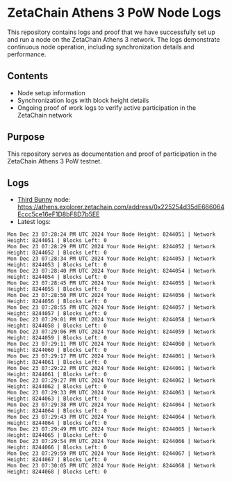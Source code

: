 # ZetaChain Athens 3 PoW Node Logs
This repository contains logs and proof that we have successfully set up and run a node on the ZetaChain Athens 3 network. The logs demonstrate continuous node operation, including synchronization details and performance.

## Contents
- Node setup information
- Synchronization logs with block height details
- Ongoing proof of work logs to verify active participation in the ZetaChain network

## Purpose
This repository serves as documentation and proof of participation in the ZetaChain Athens 3 PoW testnet.

## Logs

- [Third Bunny](https://thirdbunny.xyz/) node: https://athens.explorer.zetachain.com/address/0x225254d35dE666064Eccc5ce16eF1D8bF8D7b5EE
- Latest logs:
```
Mon Dec 23 07:28:24 PM UTC 2024 Your Node Height: 8244051 | Network Height: 8244051 | Blocks Left: 0
Mon Dec 23 07:28:29 PM UTC 2024 Your Node Height: 8244052 | Network Height: 8244052 | Blocks Left: 0
Mon Dec 23 07:28:34 PM UTC 2024 Your Node Height: 8244053 | Network Height: 8244053 | Blocks Left: 0
Mon Dec 23 07:28:40 PM UTC 2024 Your Node Height: 8244054 | Network Height: 8244054 | Blocks Left: 0
Mon Dec 23 07:28:45 PM UTC 2024 Your Node Height: 8244055 | Network Height: 8244055 | Blocks Left: 0
Mon Dec 23 07:28:50 PM UTC 2024 Your Node Height: 8244056 | Network Height: 8244056 | Blocks Left: 0
Mon Dec 23 07:28:55 PM UTC 2024 Your Node Height: 8244057 | Network Height: 8244057 | Blocks Left: 0
Mon Dec 23 07:29:01 PM UTC 2024 Your Node Height: 8244058 | Network Height: 8244058 | Blocks Left: 0
Mon Dec 23 07:29:06 PM UTC 2024 Your Node Height: 8244059 | Network Height: 8244059 | Blocks Left: 0
Mon Dec 23 07:29:11 PM UTC 2024 Your Node Height: 8244060 | Network Height: 8244060 | Blocks Left: 0
Mon Dec 23 07:29:17 PM UTC 2024 Your Node Height: 8244061 | Network Height: 8244061 | Blocks Left: 0
Mon Dec 23 07:29:22 PM UTC 2024 Your Node Height: 8244061 | Network Height: 8244061 | Blocks Left: 0
Mon Dec 23 07:29:27 PM UTC 2024 Your Node Height: 8244062 | Network Height: 8244062 | Blocks Left: 0
Mon Dec 23 07:29:33 PM UTC 2024 Your Node Height: 8244063 | Network Height: 8244063 | Blocks Left: 0
Mon Dec 23 07:29:38 PM UTC 2024 Your Node Height: 8244064 | Network Height: 8244064 | Blocks Left: 0
Mon Dec 23 07:29:43 PM UTC 2024 Your Node Height: 8244064 | Network Height: 8244064 | Blocks Left: 0
Mon Dec 23 07:29:49 PM UTC 2024 Your Node Height: 8244065 | Network Height: 8244065 | Blocks Left: 0
Mon Dec 23 07:29:54 PM UTC 2024 Your Node Height: 8244066 | Network Height: 8244066 | Blocks Left: 0
Mon Dec 23 07:29:59 PM UTC 2024 Your Node Height: 8244067 | Network Height: 8244067 | Blocks Left: 0
Mon Dec 23 07:30:05 PM UTC 2024 Your Node Height: 8244068 | Network Height: 8244068 | Blocks Left: 0
```
